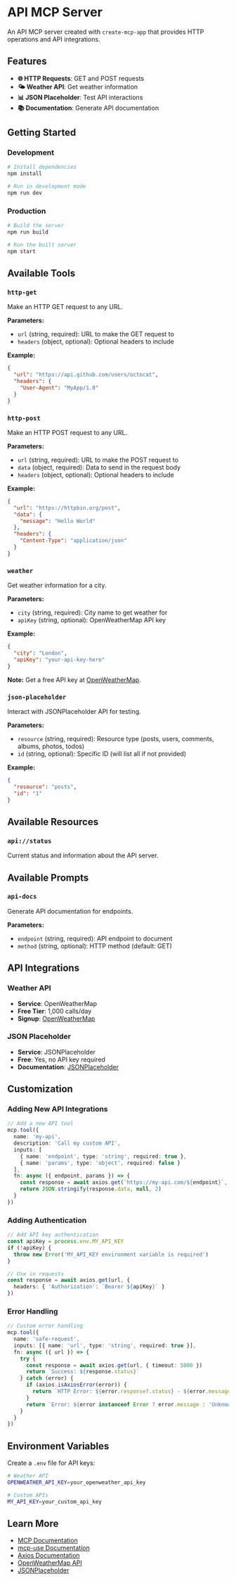 # API MCP Server

An API MCP server created with `create-mcp-app` that provides HTTP operations and API integrations.

## Features

- **🌐 HTTP Requests**: GET and POST requests
- **🌤️ Weather API**: Get weather information
- **📊 JSON Placeholder**: Test API interactions
- **📚 Documentation**: Generate API documentation

## Getting Started

### Development

```bash
# Install dependencies
npm install

# Run in development mode
npm run dev
```

### Production

```bash
# Build the server
npm run build

# Run the built server
npm start
```

## Available Tools

### `http-get`
Make an HTTP GET request to any URL.

**Parameters:**
- `url` (string, required): URL to make the GET request to
- `headers` (object, optional): Optional headers to include

**Example:**
```json
{
  "url": "https://api.github.com/users/octocat",
  "headers": {
    "User-Agent": "MyApp/1.0"
  }
}
```

### `http-post`
Make an HTTP POST request to any URL.

**Parameters:**
- `url` (string, required): URL to make the POST request to
- `data` (object, required): Data to send in the request body
- `headers` (object, optional): Optional headers to include

**Example:**
```json
{
  "url": "https://httpbin.org/post",
  "data": {
    "message": "Hello World"
  },
  "headers": {
    "Content-Type": "application/json"
  }
}
```

### `weather`
Get weather information for a city.

**Parameters:**
- `city` (string, required): City name to get weather for
- `apiKey` (string, optional): OpenWeatherMap API key

**Example:**
```json
{
  "city": "London",
  "apiKey": "your-api-key-here"
}
```

**Note:** Get a free API key at [OpenWeatherMap](https://openweathermap.org/api).

### `json-placeholder`
Interact with JSONPlaceholder API for testing.

**Parameters:**
- `resource` (string, required): Resource type (posts, users, comments, albums, photos, todos)
- `id` (string, optional): Specific ID (will list all if not provided)

**Example:**
```json
{
  "resource": "posts",
  "id": "1"
}
```

## Available Resources

### `api://status`
Current status and information about the API server.

## Available Prompts

### `api-docs`
Generate API documentation for endpoints.

**Parameters:**
- `endpoint` (string, required): API endpoint to document
- `method` (string, optional): HTTP method (default: GET)

## API Integrations

### Weather API
- **Service**: OpenWeatherMap
- **Free Tier**: 1,000 calls/day
- **Signup**: [OpenWeatherMap](https://openweathermap.org/api)

### JSON Placeholder
- **Service**: JSONPlaceholder
- **Free**: Yes, no API key required
- **Documentation**: [JSONPlaceholder](https://jsonplaceholder.typicode.com/)

## Customization

### Adding New API Integrations

```typescript
// Add a new API tool
mcp.tool({
  name: 'my-api',
  description: 'Call my custom API',
  inputs: [
    { name: 'endpoint', type: 'string', required: true },
    { name: 'params', type: 'object', required: false }
  ],
  fn: async ({ endpoint, params }) => {
    const response = await axios.get(`https://my-api.com/${endpoint}`, { params })
    return JSON.stringify(response.data, null, 2)
  }
})
```

### Adding Authentication

```typescript
// Add API key authentication
const apiKey = process.env.MY_API_KEY
if (!apiKey) {
  throw new Error('MY_API_KEY environment variable is required')
}

// Use in requests
const response = await axios.get(url, {
  headers: { 'Authorization': `Bearer ${apiKey}` }
})
```

### Error Handling

```typescript
// Custom error handling
mcp.tool({
  name: 'safe-request',
  inputs: [{ name: 'url', type: 'string', required: true }],
  fn: async ({ url }) => {
    try {
      const response = await axios.get(url, { timeout: 5000 })
      return `Success: ${response.status}`
    } catch (error) {
      if (axios.isAxiosError(error)) {
        return `HTTP Error: ${error.response?.status} - ${error.message}`
      }
      return `Error: ${error instanceof Error ? error.message : 'Unknown error'}`
    }
  }
})
```

## Environment Variables

Create a `.env` file for API keys:

```bash
# Weather API
OPENWEATHER_API_KEY=your_openweather_api_key

# Custom APIs
MY_API_KEY=your_custom_api_key
```

## Learn More

- [MCP Documentation](https://modelcontextprotocol.io)
- [mcp-use Documentation](https://docs.mcp-use.io)
- [Axios Documentation](https://axios-http.com/)
- [OpenWeatherMap API](https://openweathermap.org/api)
- [JSONPlaceholder](https://jsonplaceholder.typicode.com/)
